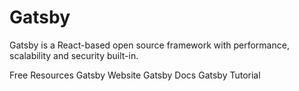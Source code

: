 # Gatsby

Gatsby is a React-based open source framework with performance, scalability and security built-in.

<ResourceGroupTitle>Free Resources</ResourceGroupTitle>
<BadgeLink colorScheme='blue' badgeText='Site oficial' href='https://www.gatsbyjs.com/'>Gatsby Website</BadgeLink>
<BadgeLink colorScheme='blue' badgeText='Docs' href='https://www.gatsbyjs.com/docs'>Gatsby Docs</BadgeLink>
<BadgeLink badgeText='Watch' href='https://youtube.com/playlist?list=PL4cUxeGkcC9hw1g77I35ZivVLe8k2nvjB'>Gatsby Tutorial</BadgeLink>
